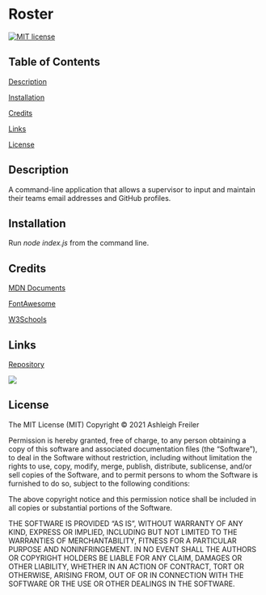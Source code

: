 # Roster

[![MIT license](https://img.shields.io/badge/License-MIT-blue.svg)](https://lbesson.mit-license.org/)

## Table of Contents

[Description](#description)

[Installation](#installation)

[Credits](#credits)

[Links](#links)

[License](#license)

## Description

A command-line application that allows a supervisor to input and maintain their teams email addresses and GitHub profiles.

## Installation

Run _node index.js_ from the command line.

## Credits

[MDN Documents](https://developer.mozilla.org/en-US/docs/Learn)

[FontAwesome](https://fontawesome.com/)

[W3Schools](https://www.w3schools.com)

## Links

[Repository]()

![](https://user-images.githubusercontent.com/75546695/117588824-02c66f80-b0f4-11eb-9c2d-3397595fa86e.png)

## License

The MIT License (MIT) Copyright © 2021 Ashleigh Freiler

Permission is hereby granted, free of charge, to any person obtaining a copy of this software and associated documentation files (the “Software”), to deal in the Software without restriction, including without limitation the rights to use, copy, modify, merge, publish, distribute, sublicense, and/or sell copies of the Software, and to permit persons to whom the Software is furnished to do so, subject to the following conditions:

The above copyright notice and this permission notice shall be included in all copies or substantial portions of the Software.

THE SOFTWARE IS PROVIDED “AS IS”, WITHOUT WARRANTY OF ANY KIND, EXPRESS OR IMPLIED, INCLUDING BUT NOT LIMITED TO THE WARRANTIES OF MERCHANTABILITY, FITNESS FOR A PARTICULAR PURPOSE AND NONINFRINGEMENT. IN NO EVENT SHALL THE AUTHORS OR COPYRIGHT HOLDERS BE LIABLE FOR ANY CLAIM, DAMAGES OR OTHER LIABILITY, WHETHER IN AN ACTION OF CONTRACT, TORT OR OTHERWISE, ARISING FROM, OUT OF OR IN CONNECTION WITH THE SOFTWARE OR THE USE OR OTHER DEALINGS IN THE SOFTWARE.
